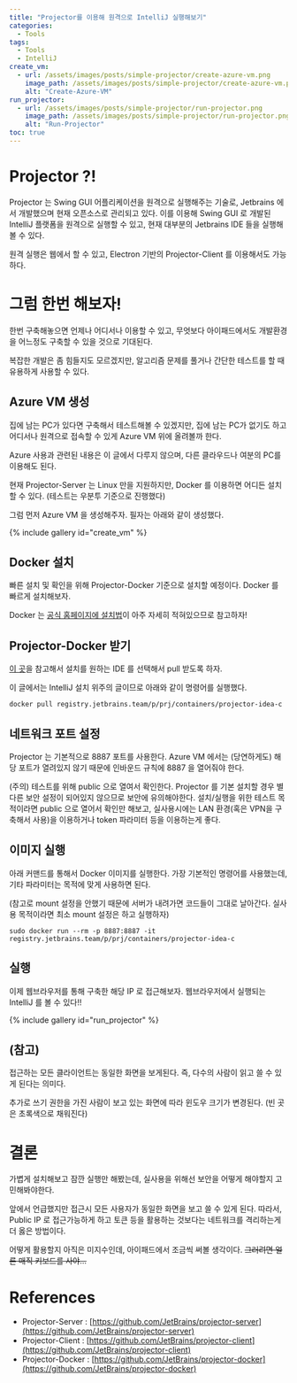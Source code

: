 ```yaml
---
title: "Projector를 이용해 원격으로 IntelliJ 실행해보기"
categories:
  - Tools
tags:
  - Tools
  - IntelliJ
create_vm:
  - url: /assets/images/posts/simple-projector/create-azure-vm.png
    image_path: /assets/images/posts/simple-projector/create-azure-vm.png
    alt: "Create-Azure-VM"
run_projector:
  - url: /assets/images/posts/simple-projector/run-projector.png
    image_path: /assets/images/posts/simple-projector/run-projector.png
    alt: "Run-Projector"
toc: true
---
```


# Projector ?!
Projector 는 Swing GUI 어플리케이션을 원격으로 실행해주는 기술로, Jetbrains 에서 개발했으며 현재 오픈소스로 관리되고 있다. 
이를 이용해 Swing GUI 로 개발된 IntelliJ 플랫폼을 원격으로 실행할 수 있고, 현재 대부분의 Jetbrains IDE 들을 실행해볼 수 있다.

원격 실행은 웹에서 할 수 있고, Electron 기반의 Projector-Client 를 이용해서도 가능하다.

# 그럼 한번 해보자!
한번 구축해놓으면 언제나 어디서나 이용할 수 있고, 무엇보다 아이패드에서도 개발환경을 어느정도 구축할 수 있을 것으로 기대된다.

복잡한 개발은 좀 힘들지도 모르겠지만, 알고리즘 문제를 풀거나 간단한 테스트를 할 때 유용하게 사용할 수 있다.

## Azure VM 생성
집에 남는 PC가 있다면 구축해서 테스트해볼 수 있겠지만, 집에 남는 PC가 없기도 하고 어디서나 원격으로 접속할 수 있게 Azure VM 위에 올려볼까 한다.

Azure 사용과 관련된 내용은 이 글에서 다루지 않으며, 다른 클라우드나 여분의 PC를 이용해도 된다.

현재 Projector-Server 는 Linux 만을 지원하지만, Docker 를 이용하면 어디든 설치할 수 있다. (테스트는 우분투 기준으로 진행했다)

그럼 먼저 Azure VM 을 생성해주자. 필자는 아래와 같이 생성했다.

{% include gallery id="create_vm" %}

## Docker 설치
빠른 설치 및 확인을 위해 Projector-Docker 기준으로 설치할 예정이다. Docker 를 빠르게 설치해보자.

Docker 는 [공식 홈페이지에 설치법](https://docs.docker.com/engine/install/)이 아주 자세히 적혀있으므로 참고하자!

## Projector-Docker 받기
[이 곳](https://github.com/JetBrains/projector-docker#run-jetbrains-ide-in-docker)을 참고해서 설치를 원하는 IDE 를 선택해서 pull 받도록 하자.

이 글에서는 IntelliJ 설치 위주의 글이므로 아래와 같이 명령어를 실행했다.

```
docker pull registry.jetbrains.team/p/prj/containers/projector-idea-c
```

## 네트워크 포트 설정
Projector 는 기본적으로 8887 포트를 사용한다. Azure VM 에서는 (당연하게도) 해당 포트가 열려있지 않기 때문에 인바운드 규칙에 8887 을 열어줘야 한다.

(주의) 테스트를 위해 public 으로 열여서 확인한다. Projector 를 기본 설치할 경우 별다른 보안 설정이 되어있지 않으므로 보안에 유의해야한다.
설치/실행을 위한 테스트 목적이라면 public 으로 열어서 확인만 해보고, 실사용시에는 LAN 환경(혹은 VPN을 구축해서 사용)을 이용하거나 token 파라미터 등을 이용하는게 좋다.

## 이미지 실행
아래 커맨드를 통해서 Docker 이미지를 실행한다. 가장 기본적인 명령어를 사용했는데, 기타 파라미터는 목적에 맞게 사용하면 된다.

(참고로 mount 설정을 안했기 때문에 서버가 내려가면 코드들이 그대로 날아간다. 실사용 목적이라면 최소 mount 설정은 하고 실행하자)

```
sudo docker run --rm -p 8887:8887 -it registry.jetbrains.team/p/prj/containers/projector-idea-c
```

## 실행
이제 웹브라우저를 통해 구축한 해당 IP 로 접근해보자. 웹브라우저에서 실행되는 IntelliJ 를 볼 수 있다!!

{% include gallery id="run_projector" %}

## (참고)
접근하는 모든 클라이언트는 동일한 화면을 보게된다. 즉, 다수의 사람이 읽고 쓸 수 있게 된다는 의미다.

추가로 쓰기 권한을 가진 사람이 보고 있는 화면에 따라 윈도우 크기가 변경된다. (빈 곳은 초록색으로 채워진다)

# 결론
가볍게 설치해보고 잠깐 실행만 해봤는데, 실사용을 위해선 보안을 어떻게 해야할지 고민해봐야한다.

앞에서 언급했지만 접근시 모든 사용자가 동일한 화면을 보고 쓸 수 있게 된다. 따라서, Public IP 로 접근가능하게 하고 토큰 등을 활용하는 것보다는 네트워크를 격리하는게 더 옳은 방법이다.

어떻게 활용할지 아직은 미지수인데, 아이패드에서 조금씩 써볼 생각이다. ~~그러려면 얼른 매직 키보드를 사야...~~

# References
- Projector-Server : [https://github.com/JetBrains/projector-server](https://github.com/JetBrains/projector-server)
- Projector-Client : [https://github.com/JetBrains/projector-client](https://github.com/JetBrains/projector-client)
- Projector-Docker : [https://github.com/JetBrains/projector-docker](https://github.com/JetBrains/projector-docker)

